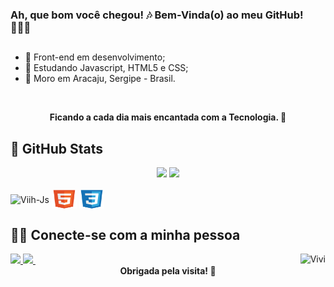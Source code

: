 ### Ah, que bom você chegou! 🎶 Bem-Vinda(o) ao meu GitHub! 👩🏽‍💻

##

- 🔭 Front-end em desenvolvimento;
- 🌱 Estudando Javascript, HTML5 e CSS;
- 📌 Moro em Aracaju, Sergipe - Brasil.

&nbsp;

<div align="center">
  <strong>Ficando a cada dia mais encantada com a Tecnologia. 🤩</strong> 
</div>

## 💫 GitHub Stats   
<div align="center">
  <a href="https://github.com/VictoriaMagalhaes"></a>
  <img height="150em" src="https://github-readme-stats.vercel.app/api?username=VictoriaMagalhaes&show_icons=true&theme=dracula&include_all_commits=true&count_private=true&link=https://github.com/VictoriaMagalhaes"/>
  <img height="150em" src="https://github-readme-stats.vercel.app/api/top-langs/?username=victoriamagalhaes&layout=compact&langs_count=16&theme=dracula&link=https://github.com/VictoriaMagalhaes"/>
</div>

</div>
  <div style="display: inline_block"><br>
  <img align="center" alt="Viih-Js" height="30" width="80" src="https://img.shields.io/badge/JavaScript-F7DF1E?style=for-the-badge&logo=javascript&logoColor=black">
  <img align="center" alt="Viih-HTML" height="30" width="40" src="https://raw.githubusercontent.com/devicons/devicon/master/icons/html5/html5-original.svg">
  <img align="center" alt="Viih-CSS" height="30" width="40" src="https://raw.githubusercontent.com/devicons/devicon/master/icons/css3/css3-original.svg">
    </div>

## 🤝🏻 Conecte-se com a minha pessoa  
<p> <div>
<a href="https://www.linkedin.com/in/victoria-magalhaes/" target="_blank">
  <img src="https://img.shields.io/badge/-LinkedIn-511281?style=flat&logo=linkedin&logoColor=white" width="100px">
  <a href = "mailto:macenavih@gmail.com"><img src="https://img.shields.io/badge/-Gmail-%23333?style=flat&logo=gmail&logoColor=white" target="_red" height="27px"> 
 </a>
  <img align="right" alt="Vivi" src="https://imgflip.com/embed/5n66zc"
       

</div>
  &nbsp;
  
  <div align="center">
    <strong> Obrigada pela visita! 🌻</strong>
